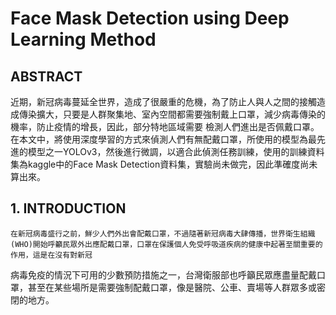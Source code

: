 # Face Mask Detection using Deep Learning Method
## ABSTRACT
近期，新冠病毒蔓延全世界，造成了很嚴重的危機，為了防止人與人之間的接觸造成傳染擴大，只要是人群聚集地、室內空間都需要強制戴上口罩，減少病毒傳染的機率，防止疫情的增長，因此，部分特地區域需要
檢測人們進出是否佩戴口罩。在本文中，將使用深度學習的方式來偵測人們有無配戴口罩，所使用的模型為最先進的模型之一YOLOv3，然後進行微調，以適合此偵測任務訓練，使用的訓練資料集為kaggle中的Face 
Mask Detection資料集，實驗尚未做完，因此準確度尚未算出來。
## 1. INTRODUCTION
    在新冠病毒盛行之前，鮮少人們外出會配戴口罩，不過隨著新冠病毒大肆傳播，世界衛生組織(WHO)開始呼籲民眾外出應配戴口罩，口罩在保護個人免受呼吸道疾病的健康中起著至關重要的作用，這是在沒有對新冠
病毒免疫的情況下可用的少數預防措施之一，台灣衛服部也呼籲民眾應盡量配戴口罩，甚至在某些場所是需要強制配戴口罩，像是醫院、公車、賣場等人群眾多或密閉的地方。
